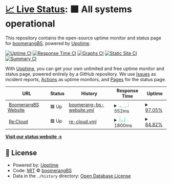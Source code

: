# [📈 Live Status](https://boomerangBS.github.io/uptime): <!--live status--> **🟩 All systems operational**

This repository contains the open-source uptime monitor and status page for [boomerangBS](https://replit.com/@boomerangBS), powered by [Upptime](https://github.com/upptime/upptime).

[![Uptime CI](https://github.com/boomerangBS/uptime/workflows/Uptime%20CI/badge.svg)](https://github.com/boomerangBS/uptime/actions?query=workflow%3A%22Uptime+CI%22)
[![Response Time CI](https://github.com/boomerangBS/uptime/workflows/Response%20Time%20CI/badge.svg)](https://github.com/boomerangBS/uptime/actions?query=workflow%3A%22Response+Time+CI%22)
[![Graphs CI](https://github.com/boomerangBS/uptime/workflows/Graphs%20CI/badge.svg)](https://github.com/boomerangBS/uptime/actions?query=workflow%3A%22Graphs+CI%22)
[![Static Site CI](https://github.com/boomerangBS/uptime/workflows/Static%20Site%20CI/badge.svg)](https://github.com/boomerangBS/uptime/actions?query=workflow%3A%22Static+Site+CI%22)
[![Summary CI](https://github.com/boomerangBS/uptime/workflows/Summary%20CI/badge.svg)](https://github.com/boomerangBS/uptime/actions?query=workflow%3A%22Summary+CI%22)

With [Upptime](https://upptime.js.org), you can get your own unlimited and free uptime monitor and status page, powered entirely by a GitHub repository. We use [Issues](https://github.com/boomerangBS/uptime/issues) as incident reports, [Actions](https://github.com/boomerangBS/uptime/actions) as uptime monitors, and [Pages](https://boomerangBS.github.io/uptime) for the status page.

<!--start: status pages-->
<!-- This summary is generated by Upptime (https://github.com/upptime/upptime) -->
<!-- Do not edit this manually, your changes will be overwritten -->
<!-- prettier-ignore -->
| URL | Status | History | Response Time | Uptime |
| --- | ------ | ------- | ------------- | ------ |
| <img alt="" src="https://icons.duckduckgo.com/ip3/www.boomerangbs.fr.ico" height="13"> [BoomerangBS Website](https://www.boomerangbs.fr) | 🟩 Up | [boomerang-bs-website.yml](https://github.com/boomerangBS/uptime/commits/HEAD/history/boomerang-bs-website.yml) | <details><summary><img alt="Response time graph" src="./graphs/boomerang-bs-website/response-time-week.png" height="20"> 552ms</summary><br><a href="https://boomerangBS.github.io/uptime/history/boomerang-bs-website"><img alt="Response time 451" src="https://img.shields.io/endpoint?url=https%3A%2F%2Fraw.githubusercontent.com%2FboomerangBS%2Fuptime%2FHEAD%2Fapi%2Fboomerang-bs-website%2Fresponse-time.json"></a><br><a href="https://boomerangBS.github.io/uptime/history/boomerang-bs-website"><img alt="24-hour response time 1366" src="https://img.shields.io/endpoint?url=https%3A%2F%2Fraw.githubusercontent.com%2FboomerangBS%2Fuptime%2FHEAD%2Fapi%2Fboomerang-bs-website%2Fresponse-time-day.json"></a><br><a href="https://boomerangBS.github.io/uptime/history/boomerang-bs-website"><img alt="7-day response time 552" src="https://img.shields.io/endpoint?url=https%3A%2F%2Fraw.githubusercontent.com%2FboomerangBS%2Fuptime%2FHEAD%2Fapi%2Fboomerang-bs-website%2Fresponse-time-week.json"></a><br><a href="https://boomerangBS.github.io/uptime/history/boomerang-bs-website"><img alt="30-day response time 451" src="https://img.shields.io/endpoint?url=https%3A%2F%2Fraw.githubusercontent.com%2FboomerangBS%2Fuptime%2FHEAD%2Fapi%2Fboomerang-bs-website%2Fresponse-time-month.json"></a><br><a href="https://boomerangBS.github.io/uptime/history/boomerang-bs-website"><img alt="1-year response time 451" src="https://img.shields.io/endpoint?url=https%3A%2F%2Fraw.githubusercontent.com%2FboomerangBS%2Fuptime%2FHEAD%2Fapi%2Fboomerang-bs-website%2Fresponse-time-year.json"></a></details> | <details><summary><a href="https://boomerangBS.github.io/uptime/history/boomerang-bs-website">97.05%</a></summary><a href="https://boomerangBS.github.io/uptime/history/boomerang-bs-website"><img alt="All-time uptime 98.80%" src="https://img.shields.io/endpoint?url=https%3A%2F%2Fraw.githubusercontent.com%2FboomerangBS%2Fuptime%2FHEAD%2Fapi%2Fboomerang-bs-website%2Fuptime.json"></a><br><a href="https://boomerangBS.github.io/uptime/history/boomerang-bs-website"><img alt="24-hour uptime 82.65%" src="https://img.shields.io/endpoint?url=https%3A%2F%2Fraw.githubusercontent.com%2FboomerangBS%2Fuptime%2FHEAD%2Fapi%2Fboomerang-bs-website%2Fuptime-day.json"></a><br><a href="https://boomerangBS.github.io/uptime/history/boomerang-bs-website"><img alt="7-day uptime 97.05%" src="https://img.shields.io/endpoint?url=https%3A%2F%2Fraw.githubusercontent.com%2FboomerangBS%2Fuptime%2FHEAD%2Fapi%2Fboomerang-bs-website%2Fuptime-week.json"></a><br><a href="https://boomerangBS.github.io/uptime/history/boomerang-bs-website"><img alt="30-day uptime 98.80%" src="https://img.shields.io/endpoint?url=https%3A%2F%2Fraw.githubusercontent.com%2FboomerangBS%2Fuptime%2FHEAD%2Fapi%2Fboomerang-bs-website%2Fuptime-month.json"></a><br><a href="https://boomerangBS.github.io/uptime/history/boomerang-bs-website"><img alt="1-year uptime 98.80%" src="https://img.shields.io/endpoint?url=https%3A%2F%2Fraw.githubusercontent.com%2FboomerangBS%2Fuptime%2FHEAD%2Fapi%2Fboomerang-bs-website%2Fuptime-year.json"></a></details>
| <img alt="" src="https://icons.duckduckgo.com/ip3/cloud.boomerangbs.fr.ico" height="13"> [Re:Cloud](https://cloud.boomerangbs.fr) | 🟩 Up | [re-cloud.yml](https://github.com/boomerangBS/uptime/commits/HEAD/history/re-cloud.yml) | <details><summary><img alt="Response time graph" src="./graphs/re-cloud/response-time-week.png" height="20"> 1800ms</summary><br><a href="https://boomerangBS.github.io/uptime/history/re-cloud"><img alt="Response time 1509" src="https://img.shields.io/endpoint?url=https%3A%2F%2Fraw.githubusercontent.com%2FboomerangBS%2Fuptime%2FHEAD%2Fapi%2Fre-cloud%2Fresponse-time.json"></a><br><a href="https://boomerangBS.github.io/uptime/history/re-cloud"><img alt="24-hour response time 1056" src="https://img.shields.io/endpoint?url=https%3A%2F%2Fraw.githubusercontent.com%2FboomerangBS%2Fuptime%2FHEAD%2Fapi%2Fre-cloud%2Fresponse-time-day.json"></a><br><a href="https://boomerangBS.github.io/uptime/history/re-cloud"><img alt="7-day response time 1800" src="https://img.shields.io/endpoint?url=https%3A%2F%2Fraw.githubusercontent.com%2FboomerangBS%2Fuptime%2FHEAD%2Fapi%2Fre-cloud%2Fresponse-time-week.json"></a><br><a href="https://boomerangBS.github.io/uptime/history/re-cloud"><img alt="30-day response time 1509" src="https://img.shields.io/endpoint?url=https%3A%2F%2Fraw.githubusercontent.com%2FboomerangBS%2Fuptime%2FHEAD%2Fapi%2Fre-cloud%2Fresponse-time-month.json"></a><br><a href="https://boomerangBS.github.io/uptime/history/re-cloud"><img alt="1-year response time 1509" src="https://img.shields.io/endpoint?url=https%3A%2F%2Fraw.githubusercontent.com%2FboomerangBS%2Fuptime%2FHEAD%2Fapi%2Fre-cloud%2Fresponse-time-year.json"></a></details> | <details><summary><a href="https://boomerangBS.github.io/uptime/history/re-cloud">84.82%</a></summary><a href="https://boomerangBS.github.io/uptime/history/re-cloud"><img alt="All-time uptime 94.75%" src="https://img.shields.io/endpoint?url=https%3A%2F%2Fraw.githubusercontent.com%2FboomerangBS%2Fuptime%2FHEAD%2Fapi%2Fre-cloud%2Fuptime.json"></a><br><a href="https://boomerangBS.github.io/uptime/history/re-cloud"><img alt="24-hour uptime 84.25%" src="https://img.shields.io/endpoint?url=https%3A%2F%2Fraw.githubusercontent.com%2FboomerangBS%2Fuptime%2FHEAD%2Fapi%2Fre-cloud%2Fuptime-day.json"></a><br><a href="https://boomerangBS.github.io/uptime/history/re-cloud"><img alt="7-day uptime 84.82%" src="https://img.shields.io/endpoint?url=https%3A%2F%2Fraw.githubusercontent.com%2FboomerangBS%2Fuptime%2FHEAD%2Fapi%2Fre-cloud%2Fuptime-week.json"></a><br><a href="https://boomerangBS.github.io/uptime/history/re-cloud"><img alt="30-day uptime 94.75%" src="https://img.shields.io/endpoint?url=https%3A%2F%2Fraw.githubusercontent.com%2FboomerangBS%2Fuptime%2FHEAD%2Fapi%2Fre-cloud%2Fuptime-month.json"></a><br><a href="https://boomerangBS.github.io/uptime/history/re-cloud"><img alt="1-year uptime 94.75%" src="https://img.shields.io/endpoint?url=https%3A%2F%2Fraw.githubusercontent.com%2FboomerangBS%2Fuptime%2FHEAD%2Fapi%2Fre-cloud%2Fuptime-year.json"></a></details>

<!--end: status pages-->

[**Visit our status website →**](https://boomerangBS.github.io/uptime)

## 📄 License

- Powered by: [Upptime](https://github.com/upptime/upptime)
- Code: [MIT](./LICENSE) © [boomerangBS](https://replit.com/@boomerangBS)
- Data in the `./history` directory: [Open Database License](https://opendatacommons.org/licenses/odbl/1-0/)
